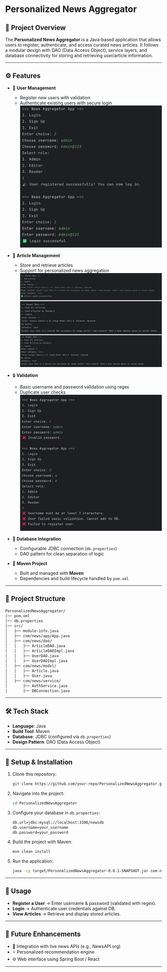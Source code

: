 # Personalized News Aggregator

## 📌 Project Overview

The **Personalized News Aggregator** is a Java-based application that allows users to register, authenticate, and access curated news articles.
It follows a modular design with DAO (Data Access Object), service layers, and database connectivity for storing and retrieving user/article information.

---

## ⚙️ Features

* 👤 **User Management**

  * Register new users with validation
  * Authenticate existing users with secure login
  ![Sign up/Login](images/signup_and_login.png)
    
* 📰 **Article Management**

  * Store and retrieve articles
  * Support for personalized news aggregation
  ![Add Article](images/add_article.png)
  ![View Article](images/view_articles.png)
  ![View By Category](images/view_by_category.png)

* 🔒 **Validation**

  * Basic username and password validation using regex
  * Duplicate user checks
    ![validation](images/validation.png)
    
* 💾 **Database Integration**

  * Configurable JDBC connection (`db.properties`)
  * DAO pattern for clean separation of logic
* 🚀 **Maven Project**

  * Built and managed with **Maven**
  * Dependencies and build lifecycle handled by `pom.xml`

---

## 📂 Project Structure

```
PersonalizedNewsAggregator/
│── pom.xml
│── db.properties
│── src/
│   ├── module-info.java
│   ├── com/news/app/App.java
│   ├── com/news/dao/
│   │   ├── ArticleDAO.java
│   │   ├── ArticleDAOImpl.java
│   │   ├── UserDAO.java
│   │   ├── UserDAOImpl.java
│   ├── com/news/model/
│   │   ├── Article.java
│   │   ├── User.java
│   ├── com/news/service/
│       ├── AuthService.java
│       ├── DBConnection.java
```

---

## 🛠️ Tech Stack

* **Language**: Java
* **Build Tool**: Maven
* **Database**: JDBC (configured via `db.properties`)
* **Design Pattern**: DAO (Data Access Object)

---

## 🔧 Setup & Installation

1. Clone this repository:

   ```bash
   git clone https://github.com/your-repo/PersonalizedNewsAggregator.git
   ```
2. Navigate into the project:

   ```bash
   cd PersonalizedNewsAggregator
   ```
3. Configure your database in `db.properties`:

   ```properties
   db.url=jdbc:mysql://localhost:3306/newsdb
   db.username=your_username
   db.password=your_password
   ```
4. Build the project with Maven:

   ```bash
   mvn clean install
   ```
5. Run the application:

   ```bash
   java -cp target/PersonalizedNewsAggregator-0.0.1-SNAPSHOT.jar com.news.app.App
   ```

---

## 🚀 Usage

* **Register a User** → Enter username & password (validated with regex).
* **Login** → Authenticate user credentials against DB.
* **View Articles** → Retrieve and display stored articles.

---

## 📖 Future Enhancements

* 🔗 Integration with live news APIs (e.g., NewsAPI.org)
* ⭐ Personalized recommendation engine
* 🌐 Web interface using Spring Boot / React

---
